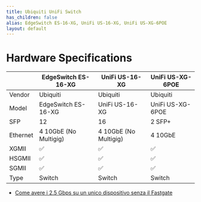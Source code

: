 ```yaml
---
title: Ubiquiti UniFi Switch
has_children: false
alias: EdgeSwitch ES-16-XG, UniFi US-16-XG, UniFi US-XG-6POE
layout: default
---
```


# Hardware Specifications

|          | EdgeSwitch ES-16-XG   | UniFi US-16-XG        | UniFi US-XG-6POE |
| -------- | --------------------- | --------------------- | ---------------- |
| Vendor   | Ubiquiti              | Ubiquiti              | Ubiquiti         |
| Model    | EdgeSwitch ES-16-XG   | UniFi US-16-XG        | UniFi US-XG-6POE |
| SFP      | 12                    | 16                    | 2 SFP+           |
| Ethernet | 4 10GbE (No Multigig) | 4 10GbE (No Multigig) | 4 10GbE          |
| XGMII    | ✅                    | ✅                    | ✅               |
| HSGMII   | ✅                    | ✅                    | ✅               |
| SGMII    | ✅                    | ✅                    | ✅               |
| Type     | Switch                | Switch                | Switch           |


- [Come avere i 2.5 Gbps su un unico dispositivo senza il Fastgate](https://forum.fibra.click/d/17836-come-avere-i-25-gbps-su-un-unico-dispositivo-senza-il-fastgate)